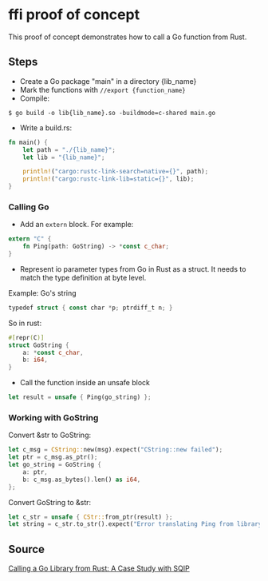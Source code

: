 # ffi proof of concept

This proof of concept demonstrates how to call a Go function from Rust.

## Steps

* Create a Go package "main" in a directory {lib_name}
* Mark the functions with `//export {function_name}`
* Compile:

```
$ go build -o lib{lib_name}.so -buildmode=c-shared main.go
```

* Write a build.rs:

```rust
fn main() {
    let path = "./{lib_name}";
    let lib = "{lib_name}";

    println!("cargo:rustc-link-search=native={}", path);
    println!("cargo:rustc-link-lib=static={}", lib);
}
```

### Calling Go

* Add an `extern` block. For example:

```rust
extern "C" {
    fn Ping(path: GoString) -> *const c_char;
}
```

* Represent io parameter types from Go in Rust as a struct. It needs to match the type definition at byte level.

Example: Go's string
```go
typedef struct { const char *p; ptrdiff_t n; }
```

So in rust:
```rust
#[repr(C)]
struct GoString {
    a: *const c_char,
    b: i64,
}
```

* Call the function inside an unsafe block

```rust
let result = unsafe { Ping(go_string) };
```

### Working with GoString

Convert &str to GoString:
```rust
let c_msg = CString::new(msg).expect("CString::new failed");
let ptr = c_msg.as_ptr();
let go_string = GoString {
    a: ptr,
    b: c_msg.as_bytes().len() as i64,
};
```

Convert GoString to &str:
```rust
let c_str = unsafe { CStr::from_ptr(result) };
let string = c_str.to_str().expect("Error translating Ping from library");
```

## Source

[Calling a Go Library from Rust: A Case Study with SQIP](https://blog.arranfrance.com/post/cgo-sqip-rust/)